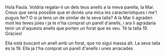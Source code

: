Hola Paula. Voldria regalar-li un dels teus anells a la meva parella, la Mar.
Creus que seria possible que et donés una mica les característiques i me'l puguis fer? O si ja tens un de similar de la seva talla?
A la Mar li agraden molt les teves joies i ja te n'ha comprat un parell d'anells, i ara li agradaria tenir un d'aquests anells que porten un forat que es veu. Té la talla 19.
Gràcies!


Ella està buscant un anell amb un forat, que no sigui massa alt. La seva talla és la 19.
Ella ja t'ha comprat un parell d'anells i unes arracades